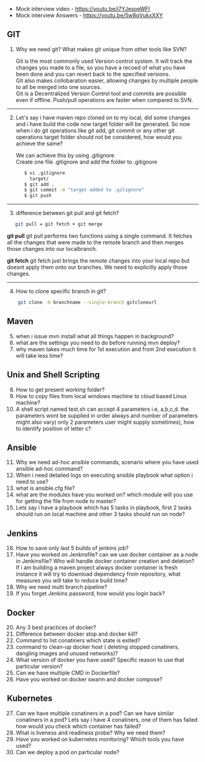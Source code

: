 - Mock interview video - https://youtu.be/i7YJesoeWFI
- Mock interview Answers - https://youtu.be/5w8qVukxXXY 

GIT
---------------------------------------------------------------------------------------------------------------------------------
1. Why we need git? What makes git unique from other tools like SVN?

   Git is the most commonly used Version control system. It will track the changes you made to a file, so you have a recoed of what you have been done and you can revert    back to the specified versions. \
   Git also makes collobaration easier, allowing changes by multiple people to all be merged into one sources. \
   Git is a Decentralized Version Control tool and commits are possible even if offline. Push/pull operations are faster when compared to SVN.

------------------------------------------------------------------------------------------------------------------------------------
2. Let's say i have maven repo cloned on to my local, did some changes and i have build the code now target folder will be generated. So now when i do git operations like git add, git commit or any other git operations target folder should not be considered, how would you achieve the same?

   We can achieve this by using .gitignore \
   Create one file .gitignore and add the folder to .gitignore
   ```sh
      $ vi .gitignore
        target/
      $ git add .
      $ git commit -m "target added to .gitignore"
      $ git push
    ```
---------------------------------------------------------------------------------------------------------------------------
3. difference between git pull and git fetch?
```sh
   git pull = git fetch + git merge
```
   **git pull**
   git pull performs two functions using a single command. It fetches all the changes that were made to the remote branch and then merges those changes into our localbranch.
   
   **git fetch**
   git fetch just brings the remote changes into your local repo but doesnt apply them onto our branches. We need to explicitly apply those changes.

---------------------------------------------------------------------------------------------------------------------------------
4. How to clone specific branch in git?
``` sh
    git clone -b branchname --single-branch gitcloneurl
```

Maven
--------------------------------------------------------------------------------------------------------------------------
5. when i issue mvn install what all things happen in background?
6. what are the settings you need to do before running mvn deploy?
7. why maven takes much time for 1st execution and from 2nd execution it will take less time?

Unix and Shell Scripting 
--------------------------------------------------------------------------------------------------------
8. How to get present working folder?
9. How to copy files from local windows machine to cloud based Linux machine?
10. A shell script named test.sh can accept 4 parameters i.e, a,b,c,d. the parameters wont be supplied in order always and number of parameters might also vary( only 2 parameters user might supply sometimes), how to identify position of letter c?

Ansible
---------------------------------------------------------------------------------------------------------------------
11. Why we need ad-hoc ansible commands, scenario where you have used ansible ad-hoc command?
12. When i need detailed logs on executing ansible playbook what option i need to use?
13. what is ansible.cfg file?
14. what are the modules have you worked on? which module will you use for getting the file from node to master?
15. Lets say i have a playbook which has 5 tasks in playbook, first 2 tasks should run on local machine and other 3 tasks should run on node?

Jenkins
-----------------------------------------------------------------------------------------------------------------------
16. How to save only last 5 builds of jenkins job?
17. Have you worked on Jenknsfile? can we use docker container as a node in Jenkinsfile? Who will handle docker container creation and deletion? If i am building a maven project always docker container is fresh instance it will try to download dependency from repository, what measures you will take to reduce build time?
18. Why we need multi branch pipeline?
19. If you forget Jenkins password, how would you login back?

Docker
------------------------------------------------------------------------------------------------------------------------------
20. Any 3 best practices of docker?
21. Difference between docker stop and docker kill?
22. Command to list conatiners which state is exited?
23. command to clean-up docker host ( deleting stopped conatiners, dangling images and unused networks)?
24. What version of docker you have used? Specific reason to use that particular version?
25. Can we have multiple CMD in Dockerfile?
26. Have you worked on docker swarm and docker compose?

Kubernetes
--------------------------------------------------------------------------------------------------------------------------------------
27. Can we have multiple conatiners in a pod? Can we have similar conatiners in a pod? Lets say i have 4 conatiners, one of them has failed how would you check which container has failed?
28. What is liveness and readiness probe? Why we need them?
29. Have you worked on kubernetes monitoring? Which tools you have used?
30. Can we deploy a pod on particular node?
